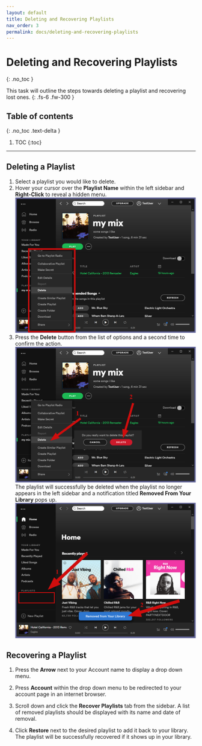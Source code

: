 ```yaml
---
layout: default
title: Deleting and Recovering Playlists
nav_order: 3
permalink: docs/deleting-and-recovering-playlists
---
```


# Deleting and Recovering Playlists
{: .no_toc }


This task will outline the steps towards deleting a playlist and recovering lost ones.
{: .fs-6 .fw-300 }

## Table of contents
{: .no_toc .text-delta }

1. TOC
{:toc}

---

## Deleting a Playlist

1. Select a playlist you would like to delete.
2. Hover your cursor over the **Playlist Name** within the left sidebar and **Right-Click** to reveal a hidden menu.
![PlaylistMenu](https://github.com/kanmatthew/Matt-test-docs/blob/gh-pages/assets/images/delete-menu.png?raw=true "Playlist Menu")
3. Press the **Delete** button from the list of options and a second time to confirm the action.
![DeleteConfirm](https://github.com/kanmatthew/Matt-test-docs/blob/gh-pages/assets/images/delete-confirm.png?raw=true "Delete Confirm")
The playlist will successfully be deleted when the playlist no longer appears in the left sidebar and a notification titled **Removed From Your Library** pops up.
![DeleteSuccess](https://github.com/kanmatthew/Matt-test-docs/blob/gh-pages/assets/images/removed-from-library2.png?raw=true "Deleted Successfully")


## Recovering a Playlist

1. Press the **Arrow** next to your Account name to display a drop down menu.

2. Press **Account** within the drop down menu to be redirected to your account page in an internet browser.
3. Scroll down and click the **Recover Playlists** tab from the sidebar. A list of removed playlists should be displayed with its name and date of removal.
4. Click **Restore** next to the desired playlist to add it back to your library. The playlist will be successfully recovered if it shows up in your library.
